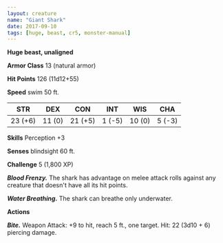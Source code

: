 ```yaml
---
layout: creature
name: "Giant Shark"
date: 2017-09-10
tags: [huge, beast, cr5, monster-manual]
---
```


**Huge beast, unaligned**

**Armor Class** 13 (natural armor)

**Hit Points** 126 (11d12+55)

**Speed** swim 50 ft.

|   STR   |   DEX   |   CON   |   INT   |   WIS   |   CHA   |
|:-----:|:-----:|:-----:|:-----:|:-----:|:-----:|
| 23 (+6) | 11 (0) | 21 (+5) | 1 (-5) | 10 (0) | 5 (-3) |

**Skills** Perception +3

**Senses** blindsight 60 ft.

**Challenge** 5 (1,800 XP)

***Blood Frenzy.*** The shark has advantage on melee attack rolls against any creature that doesn't have all its hit points.

***Water Breathing.*** The shark can breathe only underwater.

**Actions**

***Bite.*** Weapon Attack: +9 to hit, reach 5 ft., one target. Hit: 22 (3d10 + 6) piercing damage.

